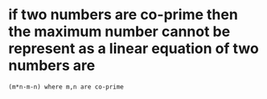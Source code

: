 # if two numbers are co-prime then the maximum number cannot be represent as a linear equation of two numbers are
```(m*n-m-n) where m,n are co-prime```